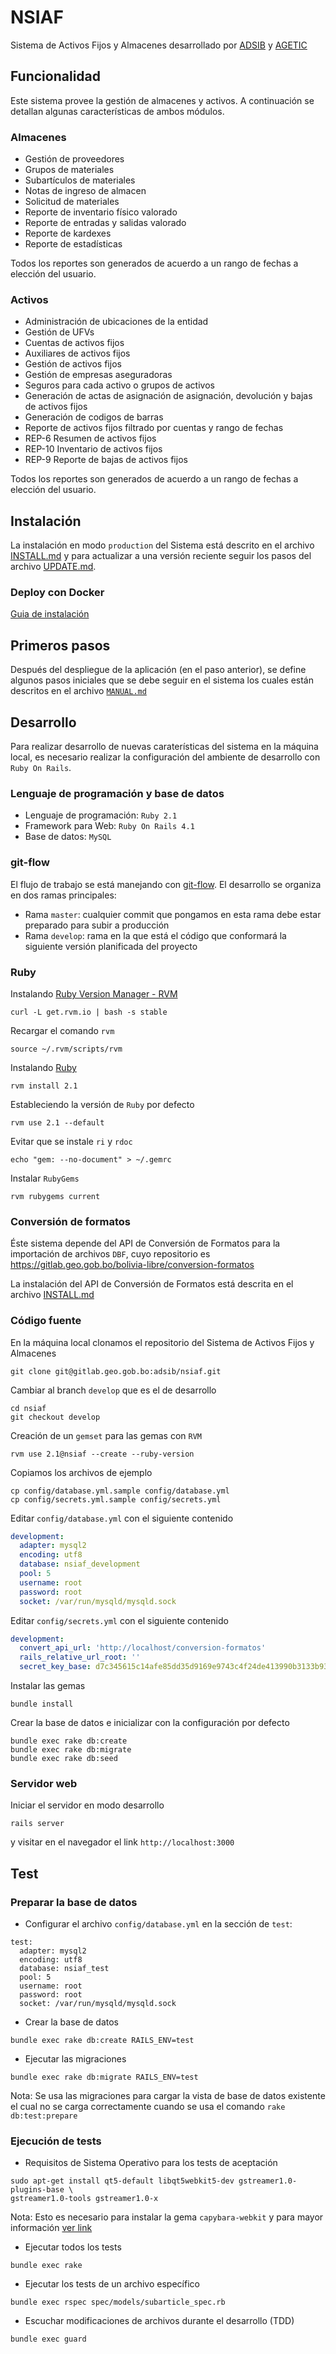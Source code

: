 # NSIAF

Sistema de Activos Fijos y Almacenes desarrollado por [ADSIB](https://adsib.gob.bo)
y [AGETIC](https://agetic.gob.bo)

## Funcionalidad

Este sistema provee la gestión de almacenes y activos. A continuación se detallan algunas características de ambos módulos.

### Almacenes

* Gestión de proveedores
* Grupos de materiales
* Subartículos de materiales
* Notas de ingreso de almacen
* Solicitud de materiales
* Reporte de inventario físico valorado
* Reporte de entradas y salidas valorado
* Reporte de kardexes
* Reporte de estadísticas

Todos los reportes son generados de acuerdo a un rango de fechas a elección del usuario.

### Activos

* Administración de ubicaciones de la entidad
* Gestión de UFVs
* Cuentas de activos fijos
* Auxiliares de activos fijos
* Gestión de activos fijos
* Gestión de empresas aseguradoras
* Seguros para cada activo o grupos de activos
* Generación de actas de asignación de asignación, devolución y bajas de activos fijos
* Generación de codigos de barras
* Reporte de activos fijos filtrado por cuentas y rango de fechas
* REP-6 Resumen de activos fijos
* REP-10 Inventario de activos fijos
* REP-9 Reporte de bajas de activos fijos

Todos los reportes son generados de acuerdo a un rango de fechas a elección del usuario.

## Instalación

La instalación en modo `production` del Sistema está descrito en el archivo
[INSTALL.md](INSTALL.md) y para actualizar a una versión reciente seguir los
pasos del archivo [UPDATE.md](UDPATE.md).

### Deploy con Docker

[Guia de instalación](./docker/almacenes/README.md)

## Primeros pasos

Después del despliegue de la aplicación (en el paso anterior), se define algunos pasos iniciales que se debe seguir en el sistema los cuales están descritos en el archivo [`MANUAL.md`](MANUAL.md)

## Desarrollo

Para realizar desarrollo de nuevas caraterísticas del sistema en la máquina local, es necesario realizar la configuración del ambiente de desarrollo con `Ruby On Rails`.

### Lenguaje de programación y base de datos

* Lenguaje de programación: `Ruby 2.1`
* Framework para Web: `Ruby On Rails 4.1`
* Base de datos: `MySQL`

### git-flow

El flujo de trabajo se está manejando con [git-flow](https://github.com/nvie/gitflow). El desarrollo se organiza en dos ramas principales:

* Rama `master`: cualquier commit que pongamos en esta rama debe estar preparado para subir a producción
* Rama `develop`: rama en la que está el código que conformará la siguiente versión planificada del proyecto

### Ruby

Instalando [Ruby Version Manager - RVM](https://rvm.io/)

```console
curl -L get.rvm.io | bash -s stable
```

Recargar el comando `rvm`

```console
source ~/.rvm/scripts/rvm
```

Instalando [Ruby](https://www.ruby-lang.org/)

```console
rvm install 2.1
```

Estableciendo la versión de `Ruby` por defecto

```console
rvm use 2.1 --default
```

Evitar que se instale `ri` y `rdoc`

```console
echo "gem: --no-document" > ~/.gemrc
```

Instalar `RubyGems`

```console
rvm rubygems current
```

### Conversión de formatos

Éste sistema depende del API de Conversión de Formatos para la importación de archivos `DBF`, cuyo repositorio es https://gitlab.geo.gob.bo/bolivia-libre/conversion-formatos

La instalación del API de Conversión de Formatos está descrita en el archivo [INSTALL.md](https://gitlab.geo.gob.bo/bolivia-libre/conversion-formatos/blob/master/INSTALL.md)

### Código fuente

En la máquina local clonamos el repositorio del Sistema de Activos Fijos y Almacenes

```console
git clone git@gitlab.geo.gob.bo:adsib/nsiaf.git
```

Cambiar al branch `develop` que es el de desarrollo

```console
cd nsiaf
git checkout develop
```

Creación de un `gemset` para las gemas con `RVM`

```console
rvm use 2.1@nsiaf --create --ruby-version
```

Copiamos los archivos de ejemplo

```console
cp config/database.yml.sample config/database.yml
cp config/secrets.yml.sample config/secrets.yml
```

Editar `config/database.yml` con el siguiente contenido

```yaml
development:
  adapter: mysql2
  encoding: utf8
  database: nsiaf_development
  pool: 5
  username: root
  password: root
  socket: /var/run/mysqld/mysqld.sock
```

Editar `config/secrets.yml` con el siguiente contenido

```yaml
development:
  convert_api_url: 'http://localhost/conversion-formatos'
  rails_relative_url_root: ''
  secret_key_base: d7c345615c14afe85dd35d9169e9743c4f24de413990b3133b93865f1f5f490db6a3c1327e9a5af3fc845937a7f489bbda865a25caa424144580d2d106cb121c
```

Instalar las gemas

```console
bundle install
```

Crear la base de datos e inicializar con la configuración por defecto

```console
bundle exec rake db:create
bundle exec rake db:migrate
bundle exec rake db:seed
```

### Servidor web

Iniciar el servidor en modo desarrollo

```console
rails server
```

y visitar en el navegador el link `http://localhost:3000`

## Test

### Preparar la base de datos

* Configurar el archivo `config/database.yml` en la sección de `test`:

```
test:
  adapter: mysql2
  encoding: utf8
  database: nsiaf_test
  pool: 5
  username: root
  password: root
  socket: /var/run/mysqld/mysqld.sock
```

* Crear la base de datos

```console
bundle exec rake db:create RAILS_ENV=test
```

* Ejecutar las migraciones

```console
bundle exec rake db:migrate RAILS_ENV=test
```

Nota: Se usa las migraciones para cargar la vista de base de datos existente el
cual no se carga correctamente cuando se usa el comando `rake db:test:prepare`

### Ejecución de tests

* Requisitos de Sistema Operativo para los tests de aceptación

```console
sudo apt-get install qt5-default libqt5webkit5-dev gstreamer1.0-plugins-base \
gstreamer1.0-tools gstreamer1.0-x
```

Nota: Esto es necesario para instalar la gema `capybara-webkit` y para mayor
información [ver link](https://github.com/thoughtbot/capybara-webkit/wiki/Installing-Qt-and-compiling-capybara-webkit)

* Ejecutar todos los tests

```console
bundle exec rake
```

* Ejecutar los tests de un archivo específico

```console
bundle exec rspec spec/models/subarticle_spec.rb
```

* Escuchar modificaciones de archivos durante el desarrollo (TDD)

```console
bundle exec guard
```
